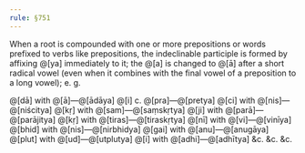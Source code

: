```yaml
---
rule: §751
---
```


When a root is compounded with one or more prepositions or words prefixed to verbs like prepositions, the indeclinable participle is formed by affixing @[ya] immediately to it; the @[a] is changed to @[ā] after a short radical vowel (even when it combines with the final vowel of a preposition to a long vowel); e. g.

@[dā] with @[ā]—@[ādāya] @[i] c. @[pra]—@[pretya] @[ci] with @[nis]—@[niścitya] @[kṛ] with @[sam]—@[saṃskṛtya]
@[ji] with @[parā]—@[parājitya] @[kṛ] with @[tiras]—@[tiraskṛtya] @[nī] with @[vi]—@[vinīya] @[bhid] with @[nis]—@[nirbhidya]
@[gai] with @[anu]—@[anugāya] @[plut] with @[ud]—@[utplutya] @[i] with @[adhi]—@[adhītya] &c. &c. &c.